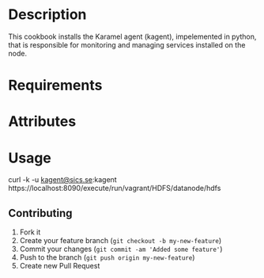 Description
===========

This cookbook installs the Karamel agent (kagent), impelemented in python, that is responsible
for monitoring and managing services installed on the node.


Requirements
============

Attributes
==========

Usage
=====

curl -k -u kagent@sics.se:kagent https://localhost:8090/execute/run/vagrant/HDFS/datanode/hdfs



## Contributing

1. Fork it
2. Create your feature branch (`git checkout -b my-new-feature`)
3. Commit your changes (`git commit -am 'Added some feature'`)
4. Push to the branch (`git push origin my-new-feature`)
5. Create new Pull Request
